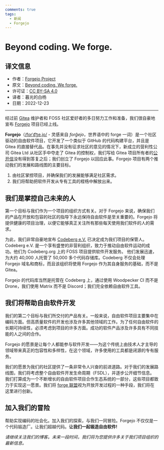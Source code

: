 ```yaml
---
comments: true
tags:
  - 新闻
  - Forgejo
---
```


#  Beyond coding. We forge.

## 译文信息

- 作者：[Forgejo Project](https://forgejo.org)
- 原文：[Beyond coding. We forge.](https://forgejo.org/2022-12-15-hello-forgejo/)
- 许可证：[CC BY-SA 4.0](https://creativecommons.org/licenses/by-sa/4.0/)
- 译者：暮光的白杨
- 日期：2022-12-23

----

经过前 [Gitea](https://gitea.io/en-us/) 维护者和 FOSS 社区爱好者的多日努力工作和准备，我们很自豪地宣布 [Forgejo](https://forgejo.org/) 项目已经上线。

**Forgejo**（[/forˈd͡ʒe.jo/](https://forgejo.org/static/forgejo.mp4) - 灵感来自 *forĝejo*，世界语中的 forge 一词）是一个社区驱动的自由软件项目，它开发了一个类似于 GitHub 的代码构建平台，并且是 Gitea 的直接替代品。在事先并没有征求社区的意见的情况下，新成立的营利性公司 Gitea Ltd 从社区手中夺走了 Gitea 的控制权，我们写给 Gitea 项目所有者的[公开信](https://gitea-open-letter.coding.social/)没有得到答复之后；我们创立了 Forgejo 以回应此事。Forgejo 项目有两个推动我们的发展和路线图的主要目标。

1. 由社区掌控项目，并确保我们的发展能够满足社区需求。
2. 我们将帮助把软件开发从专有工具的桎梏中解放出来。

## 我们是掌控自己未来的人

第一个目标与我们作为一个项目的组织方式有关。对于 Forgejo 来说，确保我们的产品在开放和包容的社区的指导下永远保持自由软件是至关重要的。Forgejo 将提供健康的项目治理，以便它能够真正关注所有那些每天使用我们软件的人的需求。

为此，我们非常自豪地宣布 [Codeberg e.V.](https://codeberg.org/) 已决定成为我们项目的保管人。Codeberg e.V. 是一个享有盛誉的非营利组织，致力于推动自由软件运动的成功。他们为 Codeberg.org 上的 FOSS 项目提供软件开发服务。 他们发展迅速，为大约 40,000 人托管了 50,000 多个代码存储库。Codeberg 不仅会处理 Forgejo 域名和商标，而且该组织将使用 Forgejo 作为其自身服务的基础，而不是 Gitea。

Forgejo 的代码库当然是托管在 Codeberg 上，通过使用 Woodpecker CI 而不是 Drone，我们使用 Matrix 而不是 Discord；我们完全依赖自由软件工具。

## 我们将帮助自由软件开发

我们的第二个目标与我们所交付的产品有关。一般来说，自由软件项目主要集中在编码方面。但高质量软件的开发也涉及许多其他领域的工作。为了任何自由软件的长期可持续性，必须考虑到项目的许多方面。成功的软件产品涉及许多具有不同技能的人之间的合作。

Forgejo 的愿景是让每个人都能参与软件开发——为这个传统上由技术人才主导的领域带来真正的包容性和多样性，在这个领域，许多使用的工具都是闭源的专有服务。

我们的愿景为我们的社区提供了一条非常令人兴奋的前进道路。对于我们的发展路线图，我们将考虑整个自由软件开发生命周期（FSDL），并逐步公开细节信息。我们打算成为一个不断增长的自由软件项目合作生态系统的一部分，这些项目都致力于实现这一愿景。我们将 [forge 联盟](https://forgefriends.org/blog/2022/06/30/2022-06-state-forge-federation/)视为开放开发过程的一种手段，我们将在这里进行创新。

## 加入我们的冒险

帮助实现编码的社会化。加入我们的探索，与我们一同冒险。Forgejo 不仅仅是一个代码锻造厂。让我们超越代码。**让我们一起锻造自由软件!**

*请继续关注我们的博客。未来一段时间，我们将为您提供许多关于我们项目组织的最新信息。*